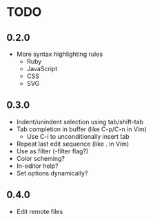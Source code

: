 TODO
====

0.2.0
-----
- More syntax highlighting rules
	- Ruby
	- JavaScript
	- CSS
	- SVG

0.3.0
-----
- Indent/unindent selection using tab/shift-tab
- Tab completion in buffer (like C-p/C-n in Vim)
	- Use C-i to unconditionally insert tab
- Repeat last edit sequence (like . in Vim)
- Use as filter (-filter flag?)
- Color scheming?
- In-editor help?
- Set options dynamically?

0.4.0
-----
- Edit remote files
